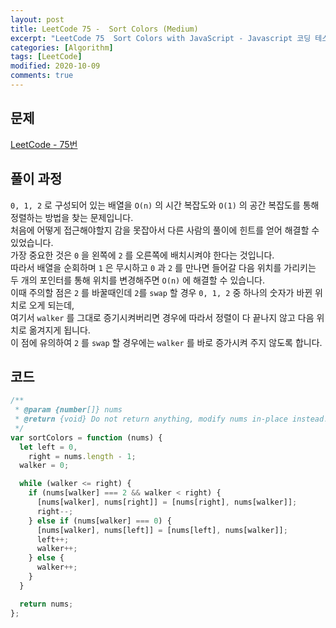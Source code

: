 ```yaml
---
layout: post
title: LeetCode 75 -  Sort Colors (Medium)
excerpt: "LeetCode 75  Sort Colors with JavaScript - Javascript 코딩 테스트 대비"
categories: [Algorithm]
tags: [LeetCode]
modified: 2020-10-09
comments: true
---
```


## 문제

[LeetCode - 75번](https://leetcode.com/problems/sort-colors/)

## 풀이 과정

`0, 1, 2` 로 구성되어 있는 배열을 `O(n)` 의 시간 복잡도와 `O(1)` 의 공간 복잡도를 통해 정렬하는 방법을 찾는 문제입니다. <br>
처음에 어떻게 접근해야할지 감을 못잡아서 다른 사람의 풀이에 힌트를 얻어 해결할 수 있었습니다. <br>
가장 중요한 것은 `0` 을 왼쪽에 `2` 를 오른쪽에 배치시켜야 한다는 것입니다. <br>
따라서 배열을 순회하며 `1` 은 무시하고 `0` 과 `2` 를 만나면 들어갈 다음 위치를 가리키는 두 개의 포인터를 통해 위치를 변경해주면 `O(n)` 에 해결할 수 있습니다. <br>
이때 주의할 점은 `2` 를 바꿀때인데 `2`를 `swap` 할 경우 `0, 1, 2` 중 하나의 숫자가 바뀐 위치로 오게 되는데, <br>
여기서 `walker` 를 그대로 증기시켜버리면 경우에 따라서 정렬이 다 끝나지 않고 다음 위치로 옮겨지게 됩니다. <br>
이 점에 유의하여 `2` 를 `swap` 할 경우에는 `walker` 를 바로 증가시켜 주지 않도록 합니다. <br>

## 코드

```javascript
/**
 * @param {number[]} nums
 * @return {void} Do not return anything, modify nums in-place instead.
 */
var sortColors = function (nums) {
  let left = 0,
    right = nums.length - 1;
  walker = 0;

  while (walker <= right) {
    if (nums[walker] === 2 && walker < right) {
      [nums[walker], nums[right]] = [nums[right], nums[walker]];
      right--;
    } else if (nums[walker] === 0) {
      [nums[walker], nums[left]] = [nums[left], nums[walker]];
      left++;
      walker++;
    } else {
      walker++;
    }
  }

  return nums;
};
```
